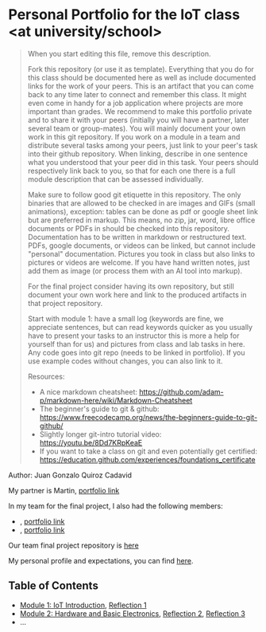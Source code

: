 # Personal Portfolio for the IoT class <at university/school>

> When you start editing this file, remove this description.
>
> Fork this repository (or use it as template).
> Everything that you do for this class should be documented here
> as well as include documented links for the work of your peers.
> This is an artifact that you can come back to any time later to
> connect and remember this class. It might even come in handy for
> a job application where projects are more important than grades. 
> We recommend to make this portfolio private and to share it with your peers
> (initially you will have a partner, later several team or group-mates).
> You will mainly document your own work in this git repository.
> If you work on a module in a team and distribute several tasks among your peers,
> just link to your peer's task into their github repository. When linking, describe
> in one sentence what you understood that your peer did in this task.
> Your peers should respectively link back to you, so that for each one
> there is a full module description that can be assessed individually.
> 
> Make sure to follow good git etiquette in this repository.
> The only binaries that are allowed to be checked in are images
> and GIFs (small animations), exception: tables can be done as pdf
> or google sheet link but are preferred in markup.
> This means, no zip, jar, word, libre office documents or PDFs in
> should be checked into this repository.
> Documentation has to be written in markdown or restructured text.
> PDFs, google documents, or videos can be linked,
> but cannot include "personal" documentation.
> Pictures you took in class but also links to pictures or videos are welcome.
> If you have hand written notes, just add them as image
> (or process them with an AI tool into markup).
>  
> For the final project consider having its own repository, but still document
> your own work here and link to the produced artifacts in that project repository.
>
> Start with module 1: have a small log (keywords are fine, we appreciate sentences, but can read keywords quicker as you usually have to present your tasks to an instructor this is more a help for yourself than for us) and pictures from class and lab tasks in here. 
> Any code goes into git repo (needs to be linked in portfolio). If you use example codes without changes, you can also link to it.
>
> Resources:
> - A nice markdown cheatsheet: https://github.com/adam-p/markdown-here/wiki/Markdown-Cheatsheet
> - The beginner's guide to git & github: https://www.freecodecamp.org/news/the-beginners-guide-to-git-github/
> - Slightly longer git-intro tutorial video: https://youtu.be/8Dd7KRpKeaE
> - If you want to take a class on git and even potentially get certified:
>   https://education.github.com/experiences/foundations_certificate

Author: Juan Gonzalo Quiroz Cadavid

My partner is Martin, [portfolio link](https://github.com/partner/iot-portfolio)

In my team for the final project, I also had the following members:
- <replace these pointy brackets with their full name>, [portfolio link](https://github.com/partner/iot-portfolio)
- <replace these pointy brackets with their full name>, [portfolio link](https://github.com/partner/iot-portfolio)

Our team final project repository is [here](https://github.com/somewhere/final-iot-project)

My personal profile and expectations, you can find [here](Module01/README.md#task-personal-profile).

## Table of Contents

- [Module 1: IoT Introduction](Module01/README.md), 
  [Reflection 1](Reflections/ref01.md)
- [Module 2: Hardware and Basic Electronics](Module02/README.md),
  [Reflection 2](Reflections/ref02.md), [Reflection 3](Reflections/ref03.md)
- ...

